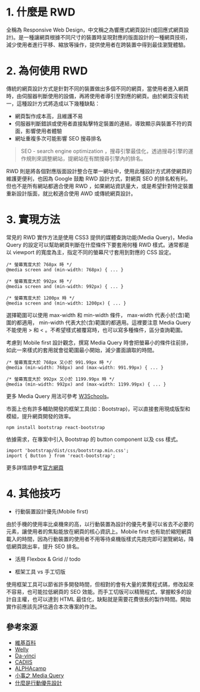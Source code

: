 # 1. 什麼是 RWD
全稱為 Responsive Web Design，中文稱之為響應式網頁設計(或回應式網頁設計)。是一種讓網頁根據不同尺寸的裝置時呈現對應的版面設計的一種網頁技術，減少使用者進行平移、縮放等操作，提供使用者在跨裝置中得到最佳瀏覽體驗。

# 2. 為何使用 RWD
傳統的網頁設計方式是針對不同的裝置做出多個不同的網頁，當使用者進入網頁時，由伺服器判斷使用的設備，再將使用者導引至對應的網頁。由於網頁沒有統一，這種設計方式將造成以下幾種缺點：
  - 網頁製作成本高，且維護不易
  - 伺服器判斷錯誤或使用者直接點擊特定裝置的連結，導致顯示與裝置不符的頁面，影響使用者體驗
  - 網址重複多次可能影響 SEO 搜尋排名
> SEO - search engine optimization ，搜尋引擎最佳化，透過搜尋引擎的運作規則來調整網站，提網站在有關搜尋引擎內的排名。

RWD 則是將各個對應版面設計整合在單一網址中，使用此種設計方式將使網頁的維護更便利，也因為 Google 鼓勵 RWD 設計方式，對網頁 SEO 的排名較有利。但也不是所有網站都適合使用 RWD ，如果網站資訊量大，或是希望針對特定裝置重新設計版面，就比較適合使用 AWD 或傳統網頁設計。

# 3. 實現方法
常見的 RWD 實作方法是使用 CSS3 提供的媒體查詢功能(Media Query)，Media Query 的設定可以幫助網頁判斷在什麼條件下要套用何種 RWD 樣式。通常都是以 viewport 的寬度為主，指定不同的螢幕尺寸套用到對應的 CSS 設定。
```
/* 螢幕寬度大於 768px 時 */
@media screen and (min-width: 768px) { ... }

/* 螢幕寬度大於 992px 時 */
@media screen and (min-width: 992px) { ... }

/* 螢幕寬度大於 1200px 時 */
@media screen and (min-width: 1200px) { ... }
```
選擇範圍可以使用 max-width 和 min-width 條件， max-width 代表小於(含)範圍的都適用， min-width 代表大於(含)範圍的都適用。這裡要注意 Media Query 不能使用 > 和 < 。不希望樣式被覆寫時，也可以寫多種條件，區分查詢範圍。

考慮到 Mobile first 設計觀念，撰寫 Media Query 時會把螢幕小的條件往前排，如此一來樣式的套用就會從範圍最小開始，減少畫面讀取的時間。
```
/* 螢幕寬度大於 768px 又小於 991.99px 時 */
@media (min-width: 768px) and (max-width: 991.99px) { ... }

/* 螢幕寬度大於 992px 又小於 1199.99px 時 */
@media (min-width: 992px) and (max-width: 1199.99px) { ... }
```
更多 Media Query 用法可參考 [W3Schools](https://www.w3schools.com/css/css3_mediaqueries.asp)。

市面上也有許多輔助開發的框架工具(如：Bootstrap)，可以直接套用現成版型和模組，提升網頁開發的效率。
```
npm install bootstrap react-bootstrap
```
依據需求，在專案中引入 Bootstrap 的 button component 以及 css 樣式。
```
import 'bootstrap/dist/css/bootstrap.min.css';
import { Button } from 'react-bootstrap';
```
更多詳情請參考[官方網頁](https://getbootstrap.com/)

# 4. 其他技巧
* 行動裝置設計優先(Mobile first)

由於手機的使用率比桌機來的高，以行動裝置為設計的優先考量可以省去不必要的元素，讓使用者的焦點能放在網頁的核心資訊上。Mobile first 也有助於縮短網頁載入的時間，因為行動裝置的使用者不用等待桌機版樣式先跑完即可瀏覽網站，降低網頁跳出率，提升 SEO 排名。

* 活用 Flexbox & Grid
// todo

* 框架工具 vs 手工切版

使用框架工具可以節省許多開發時間，但相對的會有大量的累贅程式碼，修改起來不容易，也可能拉低網頁的 SEO 效能。而手工切版可以精簡程式，掌握較多的設計自主權，也可以達到 HTML 最佳化，缺點就是需要花費很長的製作時間。開始實作前應該先評估適合本次專案的作法。

## 參考來源
- [維基百科](https://zh.wikipedia.org/zh-tw/%E5%93%8D%E5%BA%94%E5%BC%8F%E7%BD%91%E9%A1%B5%E8%AE%BE%E8%AE%A1)
- [Welly](https://welly.tw/serp-rank-optimization/what-is-rwd-and-how-to-use)
- [Da-vinci](https://www.da-vinci.com.tw/tw/blog/rwd)
- [CADIIS](https://www.cadiis.com.tw/blog/rwd-web-design-infographic)
- [ALPHAcamp](https://tw.alphacamp.co/blog/rwd-responsive-web-design-introduction)
- [小事之 Media Query](https://ithelp.ithome.com.tw/articles/10196578)
- [什麼是行動優先設計](https://tenten.co/learning/mobile-first-design/)
